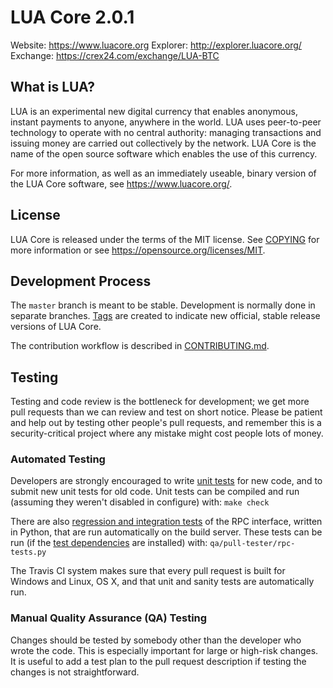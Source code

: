 LUA Core 2.0.1
===============================

Website: https://www.luacore.org
Explorer: http://explorer.luacore.org/
Exchange: https://crex24.com/exchange/LUA-BTC

What is LUA?
----------------

LUA is an experimental new digital currency that enables anonymous, instant
payments to anyone, anywhere in the world. LUA uses peer-to-peer technology
to operate with no central authority: managing transactions and issuing money
are carried out collectively by the network. LUA Core is the name of the open
source software which enables the use of this currency.

For more information, as well as an immediately useable, binary version of
the LUA Core software, see https://www.luacore.org/.


License
-------

LUA Core is released under the terms of the MIT license. See [COPYING](COPYING) for more
information or see https://opensource.org/licenses/MIT.

Development Process
-------------------

The `master` branch is meant to be stable. Development is normally done in separate branches.
[Tags](https://github.com/minblock/luacoin/tags) are created to indicate new official,
stable release versions of LUA Core.

The contribution workflow is described in [CONTRIBUTING.md](CONTRIBUTING.md).

Testing
-------

Testing and code review is the bottleneck for development; we get more pull
requests than we can review and test on short notice. Please be patient and help out by testing
other people's pull requests, and remember this is a security-critical project where any mistake might cost people
lots of money.

### Automated Testing

Developers are strongly encouraged to write [unit tests](/doc/unit-tests.md) for new code, and to
submit new unit tests for old code. Unit tests can be compiled and run
(assuming they weren't disabled in configure) with: `make check`

There are also [regression and integration tests](/qa) of the RPC interface, written
in Python, that are run automatically on the build server.
These tests can be run (if the [test dependencies](/qa) are installed) with: `qa/pull-tester/rpc-tests.py`

The Travis CI system makes sure that every pull request is built for Windows
and Linux, OS X, and that unit and sanity tests are automatically run.

### Manual Quality Assurance (QA) Testing

Changes should be tested by somebody other than the developer who wrote the
code. This is especially important for large or high-risk changes. It is useful
to add a test plan to the pull request description if testing the changes is
not straightforward.
